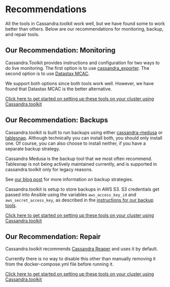 # Recommendations
All the tools in Cassandra.toolkit work well, but we have found some to work better than others. Below are our recommendations for monitoring, backup, and repair tools. 

## Our Recommendation: Monitoring
Cassandra.Toolkit provides instructions and configuration for two ways to do live monitoring. The first option is to use [cassandra_exporter](./setup.monitoring.md#monitoring-metrics-with-prometheus-and-cassandra-exporter). The second option is to use [Datastax MCAC](./setup.monitoring.md#monitoring-metrics-with-datastax-metric-collector).

We support both options since both tools work well. However, we have found that Datastax MCAC is the better alternative.

[Click here to get started on setting up these tools on your cluster using Cassandra.toolkit](./README.md)

## Our Recommendation: Backups
Cassandra.toolkit is built to run backups using either [cassandra-medusa](./setup.backups.md#Install-Cassandra-Medusa-for-AWS-S3-backups) or [tablesnap](./setup.backups.md#Install-tablesnap-for-AWS-S3-backups). Although technically you can install both, you should only install one. Of course, you can also choose to install neither, if you have a separate backup strategy. 

Cassandra Medusa is the backup tool that we most often recommend. Tablesnap is not being actively maintained currently, and is supported in cassandra.toolkit only for legacy reasons. 

See [our blog post](https://blog.anant.us/cassandra-lunch-15-cassandra-backup-restoration/) for more information on backup strategies.

Cassandra.toolkit is setup to store backups in AWS S3. S3 credentials get passed into Ansible using the variables `aws_access_key_id` and `aws_secret_access_key`, as described in the [instructions for our backup tools](./setup.backups.md).

[Click here to get started on setting up these tools on your cluster using Cassandra.toolkit](./README.md)

## Our Recommendation: Repair
Cassandra.toolkit recommends [Cassandra Reaper](./setup.repairs.md) and uses it by default. 

Currently there is no way to disable this other than manually removing it from the docker-compose.yml file before running it. 

[Click here to get started on setting up these tools on your cluster using Cassandra.toolkit](./README.md)